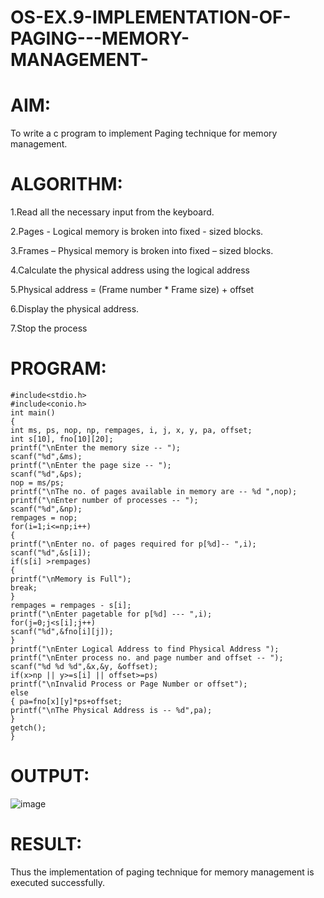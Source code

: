 # OS-EX.9-IMPLEMENTATION-OF-PAGING---MEMORY-MANAGEMENT-
# AIM:
To write a c program to implement Paging technique for memory management.

# ALGORITHM:
1.Read all the necessary input from the keyboard.

2.Pages - Logical memory is broken into fixed - sized blocks.

3.Frames – Physical memory is broken into fixed – sized blocks.

4.Calculate the physical address using the logical address

5.Physical address = (Frame number * Frame size) + offset

6.Display the physical address.

7.Stop the process

# PROGRAM:
```
#include<stdio.h>
#include<conio.h>
int main()
{
int ms, ps, nop, np, rempages, i, j, x, y, pa, offset;
int s[10], fno[10][20];
printf("\nEnter the memory size -- ");
scanf("%d",&ms);
printf("\nEnter the page size -- ");
scanf("%d",&ps);
nop = ms/ps;
printf("\nThe no. of pages available in memory are -- %d ",nop);
printf("\nEnter number of processes -- ");
scanf("%d",&np);
rempages = nop;
for(i=1;i<=np;i++)
{
printf("\nEnter no. of pages required for p[%d]-- ",i);
scanf("%d",&s[i]);
if(s[i] >rempages)
{
printf("\nMemory is Full");
break;
}
rempages = rempages - s[i];
printf("\nEnter pagetable for p[%d] --- ",i);
for(j=0;j<s[i];j++)
scanf("%d",&fno[i][j]);
}
printf("\nEnter Logical Address to find Physical Address ");
printf("\nEnter process no. and page number and offset -- ");
scanf("%d %d %d",&x,&y, &offset);
if(x>np || y>=s[i] || offset>=ps)
printf("\nInvalid Process or Page Number or offset");
else
{ pa=fno[x][y]*ps+offset;
printf("\nThe Physical Address is -- %d",pa);
}
getch();
}
```

# OUTPUT:
![image](https://github.com/Priyadharshini-Er/OS-EX.9-IMPLEMENTATION-OF-PAGING---MEMORY-MANAGEMENT-/assets/119558093/4f6f73a1-155b-4153-a85e-06a772041fd2)



# RESULT:
Thus the implementation of paging technique for memory management is executed successfully.

